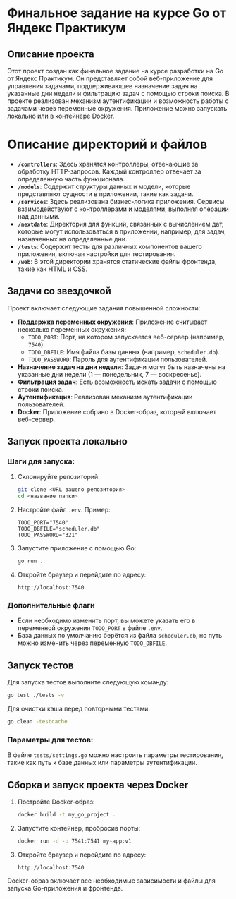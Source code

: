 # Финальное задание на курсе Go от Яндекс Практикум

## Описание проекта

Этот проект создан как финальное задание на курсе разработки на Go от Яндекс Практикум. Он представляет собой веб-приложение для управления задачами, поддерживающее назначение задач на указанные дни недели и фильтрацию задач с помощью строки поиска. В проекте реализован механизм аутентификации и возможность работы с задачами через переменные окружения. Приложение можно запускать локально или в контейнере Docker.

# Описание директорий и файлов

-   **`/controllers`**: Здесь хранятся контроллеры, отвечающие за обработку HTTP-запросов. Каждый контроллер отвечает за определенную часть функционала.
-   **`/models`**: Содержит структуры данных и модели, которые представляют сущности в приложении, такие как задачи.
-   **`/services`**: Здесь реализована бизнес-логика приложения. Сервисы взаимодействуют с контроллерами и моделями, выполняя операции над данными.
-   **`/nextdate`**: Директория для функций, связанных с вычислением дат, которые могут использоваться в приложении, например, для задач, назначенных на определенные дни.
-   **`/tests`**: Содержит тесты для различных компонентов вашего приложения, включая настройки для тестирования.
-   **`/web`**: В этой директории хранятся статические файлы фронтенда, такие как HTML и CSS.

## Задачи со звездочкой

Проект включает следующие задания повышенной сложности:

-   **Поддержка переменных окружения**: Приложение считывает несколько переменных окружения:
    -   `TODO_PORT`: Порт, на котором запускается веб-сервер (например, `7540`).
    -   `TODO_DBFILE`: Имя файла базы данных (например, `scheduler.db`).
    -   `TODO_PASSWORD`: Пароль для аутентификации пользователей.
-   **Назначение задач на дни недели**: Задачи могут быть назначены на указанные дни недели (1 — понедельник, 7 — воскресенье).
-   **Фильтрация задач**: Есть возможность искать задачи с помощью строки поиска.
-   **Аутентификация**: Реализован механизм аутентификации пользователей.
-   **Docker**: Приложение собрано в Docker-образ, который включает веб-сервер.

## Запуск проекта локально

### Шаги для запуска:

1. Склонируйте репозиторий:

    ```bash
    git clone <URL вашего репозитория>
    cd <название папки>
    ```

2. Настройте файл `.env`. Пример:

    ```env
    TODO_PORT="7540"
    TODO_DBFILE="scheduler.db"
    TODO_PASSWORD="321"
    ```

3. Запустите приложение с помощью Go:

    ```bash
    go run .
    ```

4. Откройте браузер и перейдите по адресу:
    ```
    http://localhost:7540
    ```

### Дополнительные флаги

-   Если необходимо изменить порт, вы можете указать его в переменной окружения `TODO_PORT` в файле `.env`.
-   База данных по умолчанию берётся из файла `scheduler.db`, но путь можно изменить через переменную `TODO_DBFILE`.

## Запуск тестов

Для запуска тестов выполните следующую команду:

```bash
go test ./tests -v
```

Для очистки кэша перед повторными тестами:

```bash
go clean -testcache
```

### Параметры для тестов:

В файле `tests/settings.go` можно настроить параметры тестирования, такие как путь к базе данных или параметры аутентификации.

## Сборка и запуск проекта через Docker

1. Постройте Docker-образ:

    ```bash
    docker build -t my_go_project .
    ```

2. Запустите контейнер, пробросив порты:

    ```bash
    docker run -d -p 7541:7541 my-app:v1
    ```

3. Откройте браузер и перейдите по адресу:
    ```
    http://localhost:7540
    ```

Docker-образ включает все необходимые зависимости и файлы для запуска Go-приложения и фронтенда.

